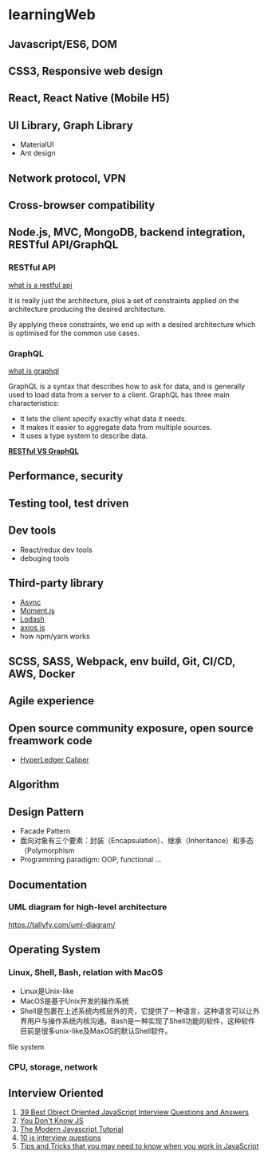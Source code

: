 # learningWeb

## Javascript/ES6, DOM

## CSS3, Responsive web design

## React, React Native (Mobile H5)

## UI Library, Graph Library
* MaterialUI
* Ant design

## Network protocol, VPN

## Cross-browser compatibility

## Node.js, MVC, MongoDB, backend integration, RESTful API/GraphQL

### RESTful API

[what is a restful api](https://medium.com/@lazlojuly/what-is-a-restful-api-fabb8dc2afeb)

It is really just the architecture, plus a set of constraints applied on the architecture producing the desired architecture.

By applying these constraints, we end up with a desired architecture which is optimised for the common use cases.

### GraphQL

[what is graphql](https://medium.com/devgorilla/what-is-graphql-f0902a959e4)

GraphQL is a syntax that describes how to ask for data, and is generally used to load data from a server to a client. GraphQL has three main characteristics:

* It lets the client specify exactly what data it needs.
* It makes it easier to aggregate data from multiple sources.
* It uses a type system to describe data.

**[RESTful VS GraphQL](https://medium.com/good-api/rest-vs-graphql-a-critical-review-5f77392658e7)**

## Performance, security

## Testing tool, test driven

## Dev tools
* React/redux dev tools
* debuging tools

## Third-party library
* [Async]()
* [Moment.js]()
* [Lodash](https://lodash.com)
* [axios.js]()
* how npm/yarn works

## SCSS, SASS, Webpack, env build, Git, CI/CD, AWS, Docker

## Agile experience

## Open source community exposure, open source freamwork code
* [HyperLedger Caliper](https://github.com/hyperledger/caliper)

## Algorithm

## Design Pattern
* Facade Pattern
* 面向对象有三个要素：封装（Encapsulation）、继承（Inheritance）和多态（Polymorphism
* Programming paradigm: OOP, functional ...

## Documentation
### UML diagram for high-level architecture
https://tallyfy.com/uml-diagram/

## Operating System
### Linux, Shell, Bash, relation with MacOS
* Linux是Unix-like
* MacOS是基于Unix开发的操作系统
* Shell是包裹在上述系统内核层外的壳，它提供了一种语言，这种语言可以让外界用户与操作系统内核沟通。Bash是一种实现了Shell功能的软件，这种软件目前是很多unix-like及MaxOS的默认Shell软件。

file system
### CPU, storage, network

## Interview Oriented
1. [39 Best Object Oriented JavaScript Interview Questions and Answers](https://www.code-sample.com/2015/04/javascript-interview-questions-answers.html)
2. [You Don't Know JS](https://github.com/getify/You-Dont-Know-JS)
3. [The Modern Javascript Tutorial](https://javascript.info/)
4. [10 js interview questions](https://link.medium.com/CmvrEkHO3T)
5. [Tips and Tricks that you may need to know when you work in JavaScript](https://medium.com/@alexmaisiura/tips-and-tricks-that-you-may-need-to-know-when-you-work-in-javascript-q-a-799ce3c4b4d2)